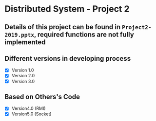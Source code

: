 # Distributed System - Project 2

## Details of this project can be found in `Project2-2019.pptx`, required functions are not fully implemented

## Different versions in developing process

- [x] Version 1.0
- [x] Version 2.0
- [x] Version 3.0

## Based on Others's Code

- [x] Version4.0 (RMI)
- [x] Version5.0 (Socket)
